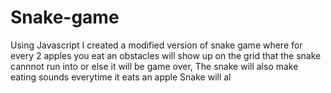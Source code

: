 # Snake-game
Using Javascript I created a modified version of snake game where for every 2 apples you eat an obstacles will show up on the grid that the snake cannnot run into or else it will be game over, The snake will also make eating sounds everytime it eats an apple
Snake will al
